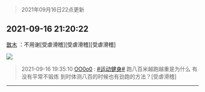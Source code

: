 > 2021年09月16日22点更新
<link rel="stylesheet" href="https://cdn.jsdelivr.net/gh/taotie6/sampleJSON@main/css/photo_show.css">
<meta name="referrer" content="no-referrer" />


 ## 2021-09-16 21:20:22 

 [㪚木](https://www.coolapk.com/feed/30035741?shareKey=Mzc4YjI2OWNjYjkxNjE0MzRlMjE~) ：不用谢[受虐滑稽][受虐滑稽][受虐滑稽] 

<div class="album">
<img class="img-item" src="http://image.coolapk.com/feed/2021/0916/21/1081091_ee1cfedb_8421_4708@1080x6509.jpeg" />
</div>

> 2021-09-16 19:35:10 
> [OO0o0](https://www.coolapk.com/feed/30032589?shareKey=YmFjNGMxNTVhODc2NjE0MzRlMjE~) : <a class="feed-link-tag" href="/t/运动健身?type=0">#运动健身#</a> 跑八百米越跑越重是为什么     有没有平常不锻炼 到时体测八百的时候也有劲跑的方法？[受虐滑稽] 

 ------- 

